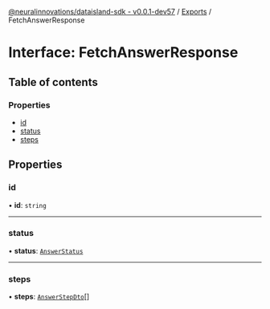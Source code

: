 [@neuralinnovations/dataisland-sdk - v0.0.1-dev57](../../README.md) / [Exports](../modules.md) / FetchAnswerResponse

# Interface: FetchAnswerResponse

## Table of contents

### Properties

- [id](FetchAnswerResponse.md#id)
- [status](FetchAnswerResponse.md#status)
- [steps](FetchAnswerResponse.md#steps)

## Properties

### id

• **id**: `string`

___

### status

• **status**: [`AnswerStatus`](../enums/AnswerStatus.md)

___

### steps

• **steps**: [`AnswerStepDto`](AnswerStepDto.md)[]

